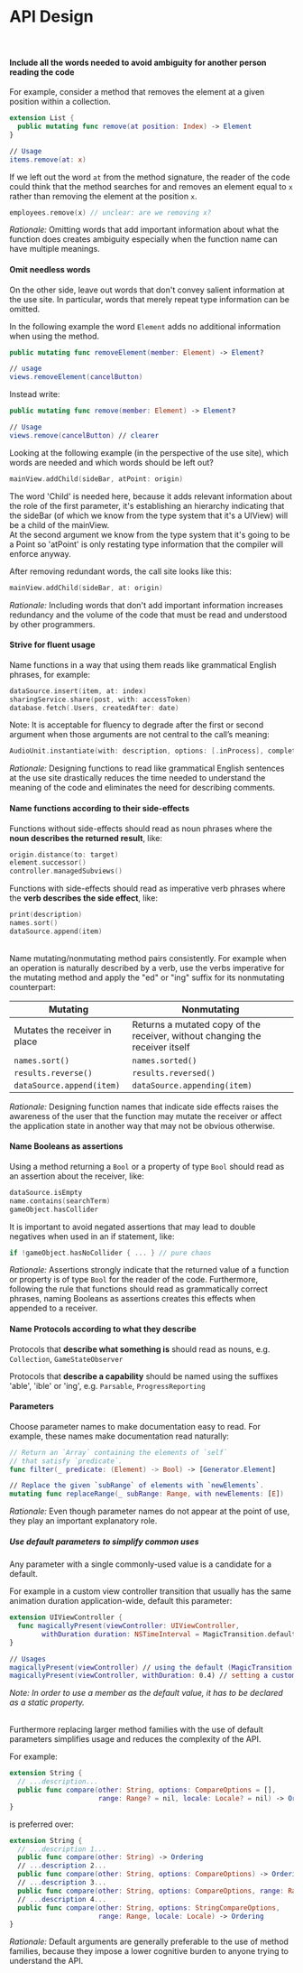 # API Design
<br>

#### Include all the words needed to avoid ambiguity for another person reading the code

For example, consider a method that removes the element at a given position within a collection.

```swift
extension List {
  public mutating func remove(at position: Index) -> Element
}

// Usage
items.remove(at: x)
```

If we left out the word ```at``` from the method signature, the reader of the code could think that the method searches for and removes an element equal to ```x``` rather than removing the element at the position ```x```.

```swift
employees.remove(x) // unclear: are we removing x?
```
_Rationale:_ Omitting words that add important information about what the function does creates ambiguity especially when the function name can have multiple meanings.

#### Omit needless words

On the other side, leave out words that don't convey salient information at the use site.
In particular, words that merely repeat type information can be omitted.

In the following example the word ```Element``` adds no additional information when using the method.

```swift
public mutating func removeElement(member: Element) -> Element?

// usage
views.removeElement(cancelButton)
```

Instead write:

```swift
public mutating func remove(member: Element) -> Element?

// Usage
views.remove(cancelButton) // clearer
```

Looking at the following example (in the perspective of the use site), which words are needed and which words should be left out?
```swift
mainView.addChild(sideBar, atPoint: origin)
```
The word 'Child' is needed here, because it adds relevant information about the role of the first parameter, it's establishing an hierarchy indicating that the sideBar (of which we know from the type system that it's a UIView) will be a child of the mainView.
<br>At the second argument we know from the type system that it's going to be a Point so 'atPoint' is only restating type information that the compiler will enforce anyway.

After removing redundant words, the call site looks like this:
```swift
mainView.addChild(sideBar, at: origin)
```

_Rationale:_ Including words that don't add important information increases redundancy and the volume of the code that must be read and understood by other programmers.

#### Strive for fluent usage

Name functions in a way that using them reads like grammatical English phrases, for example:

```swift
dataSource.insert(item, at: index)
sharingService.share(post, with: accessToken)
database.fetch(.Users, createdAfter: date)
```

Note: It is acceptable for fluency to degrade after the first or second argument when those arguments are not central to the call’s meaning:

```swift
AudioUnit.instantiate(with: description, options: [.inProcess], completionHandler: stopProgressBar)
```

_Rationale:_ Designing functions to read like grammatical English sentences at the use site drastically reduces the time needed to understand the meaning of the code and eliminates the need for describing comments.

#### Name functions according to their side-effects

Functions without side-effects should read as noun phrases where the <b>noun describes the returned result</b>, like:
```swift
origin.distance(to: target)
element.successor()
controller.managedSubviews()
```
Functions with side-effects should read as imperative verb phrases where the <b>verb describes the side effect</b>, like:
```swift
print(description)
names.sort()
dataSource.append(item)
```
<br>
Name mutating/nonmutating method pairs consistently. For example when an operation is naturally described by a verb, use the verbs imperative for the mutating method and apply the "ed" or "ing" suffix for its nonmutating counterpart:

| Mutating | Nonmutating |
|---|---|
| Mutates the receiver in place | Returns a mutated copy of the receiver, without changing the receiver itself |
| `names.sort()`  | `names.sorted()`|
| `results.reverse()`  | `results.reversed()`|
| `dataSource.append(item)` | `dataSource.appending(item)` |

_Rationale:_ Designing function names that indicate side effects raises the awareness of the user that the function may mutate the receiver or affect the application state in another way that may not be obvious otherwise.

#### Name Booleans as assertions

Using a method returning a `Bool` or a property of type `Bool` should read as an assertion about the receiver, like:
```swift
dataSource.isEmpty
name.contains(searchTerm)
gameObject.hasCollider
```

It is important to avoid negated assertions that may lead to double negatives when used in an if statement, like:
```swift
if !gameObject.hasNoCollider { ... } // pure chaos
```

_Rationale:_ Assertions strongly indicate that the returned value of a function or property is of type `Bool` for the reader of the code.
Furthermore, following the rule that functions should read as grammatically correct phrases, naming Booleans as assertions creates this effects when appended to a receiver.

#### Name Protocols according to what they describe

Protocols that <b>describe what something is</b> should read as nouns, e.g. `Collection`, `GameStateObserver`

Protocols that <b>describe a capability</b> should be named using the suffixes 'able', 'ible' or 'ing', e.g. `Parsable`, `ProgressReporting`

#### Parameters

Choose parameter names to make documentation easy to read. For example, these names make documentation read naturally:
```swift
// Return an `Array` containing the elements of `self`
// that satisfy `predicate`.
func filter(_ predicate: (Element) -> Bool) -> [Generator.Element]

// Replace the given `subRange` of elements with `newElements`.
mutating func replaceRange(_ subRange: Range, with newElements: [E])
```
_Rationale:_ Even though parameter names do not appear at the point of use, they play an important explanatory role.

##### Use default parameters to simplify common uses

Any parameter with a single commonly-used value is a candidate for a default.

For example in a custom view controller transition that usually has the same animation duration application-wide, default this parameter:
```swift
extension UIViewController {
  func magicallyPresent(viewController: UIViewController,
        withDuration duration: NSTimeInterval = MagicTransition.defaultDuration)  
}

// Usages
magicallyPresent(viewController) // using the default (MagicTransition.defaultDuration)
magicallyPresent(viewController, withDuration: 0.4) // setting a custom animation duration
```
_Note: In order to use a member as the default value, it has to be declared as a static property._

<br>
Furthermore replacing larger method families with the use of default parameters simplifies usage and reduces the complexity of the API.

For example:
```swift
extension String {
  // ...description...
  public func compare(other: String, options: CompareOptions = [],
                      range: Range? = nil, locale: Locale? = nil) -> Ordering
}
```

is preferred over:
```swift
extension String {
  // ...description 1...
  public func compare(other: String) -> Ordering
  // ...description 2...
  public func compare(other: String, options: CompareOptions) -> Ordering
  // ...description 3...
  public func compare(other: String, options: CompareOptions, range: Range) -> Ordering
  // ...description 4...
  public func compare(other: String, options: StringCompareOptions,
                      range: Range, locale: Locale) -> Ordering
}
```

_Rationale:_ Default arguments are generally preferable to the use of method families, because they impose a lower cognitive burden to anyone trying to understand the API.

